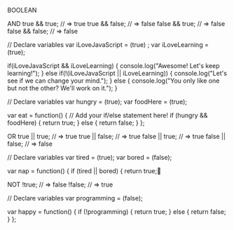 BOOLEAN

AND
true && true;    // => true
true && false;   // => false
false && true;   // => false
false && false;  // => false


// Declare variables
var iLoveJavaScript = (true) ;
var iLoveLearning = (true);

if(iLoveJavaScript && iLoveLearning) {
  console.log("Awesome! Let's keep learning!");
} else if(!(iLoveJavaScript || iLoveLearning)) {
  console.log("Let's see if we can change your mind.");
} else {
  console.log("You only like one but not the other? We'll work on it.");
}


// Declare variables
var hungry = (true);
var foodHere = (true);

var eat = function() {
  // Add your if/else statement here!
    if (hungry && foodHere) {
        return true;
  }
    else {
        return false;
  }
};


OR
true || true;     // => true
true || false;    // => true
false || true;    // => true
false || false;   // => false

// Declare variables
var tired = (true);
var bored = (false);

var nap = function() {
    if (tired || bored) {
        return true;


NOT
!true;   // => false
!false;  // => true


// Declare variables
var programming = (false);

var happy = function() {
    if (!programming) {
        return true;
    }
    else {
        return false;
    }
};
